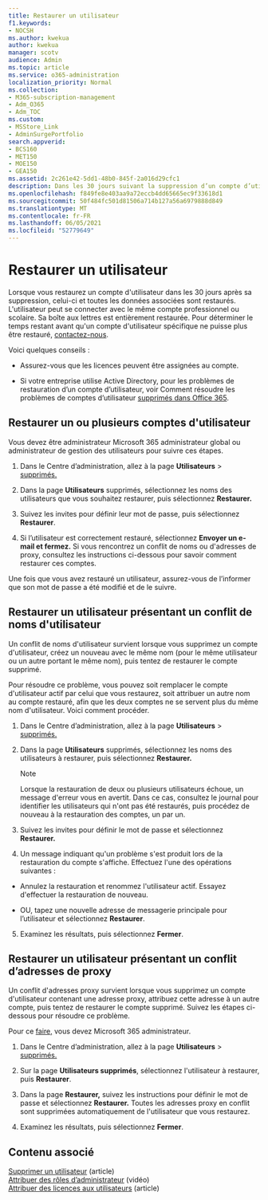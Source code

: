 ```yaml
---
title: Restaurer un utilisateur
f1.keywords:
- NOCSH
ms.author: kwekua
author: kwekua
manager: scotv
audience: Admin
ms.topic: article
ms.service: o365-administration
localization_priority: Normal
ms.collection:
- M365-subscription-management
- Adm_O365
- Adm_TOC
ms.custom:
- MSStore_Link
- AdminSurgePortfolio
search.appverid:
- BCS160
- MET150
- MOE150
- GEA150
ms.assetid: 2c261e42-5dd1-48b0-845f-2a016d29cfc1
description: Dans les 30 jours suivant la suppression d’un compte d’utilisateur, vous pouvez restaurer le compte et toutes les données, et l’utilisateur peut se connecter avec le même compte.
ms.openlocfilehash: f849fe8e403aa9a72eccb4dd65665ec9f33618d1
ms.sourcegitcommit: 50f484fc501d81506a714b127a56a6979888d849
ms.translationtype: MT
ms.contentlocale: fr-FR
ms.lasthandoff: 06/05/2021
ms.locfileid: "52779649"
---
```

# <a name="restore-a-user"></a>Restaurer un utilisateur
   
Lorsque vous restaurez un compte d'utilisateur dans les 30 jours après sa suppression, celui-ci et toutes les données associées sont restaurés. L'utilisateur peut se connecter avec le même compte professionnel ou scolaire. Sa boîte aux lettres est entièrement restaurée. Pour déterminer le temps restant avant qu'un compte d'utilisateur spécifique ne puisse plus être restauré, [contactez-nous](../../business-video/get-help-support.md).
  
Voici quelques conseils :
  
- Assurez-vous que les licences peuvent être assignées au compte.
    
- Si votre entreprise utilise Active Directory, pour les problèmes de restauration d’un compte d’utilisateur, voir Comment résoudre les problèmes de comptes d’utilisateur [supprimés dans Office 365](/office365/troubleshoot/active-directory/restore-deleted-user-accounts). 
    
## <a name="restore-one-or-more-user-accounts"></a>Restaurer un ou plusieurs comptes d'utilisateur

Vous devez être administrateur Microsoft 365 administrateur global ou administrateur de gestion des utilisateurs pour suivre ces étapes. 

1. Dans le Centre d’administration, allez à la page **Utilisateurs** \> <a href="https://go.microsoft.com/fwlink/p/?linkid=2071581" target="_blank">supprimés.</a>

2. Dans la page **Utilisateurs** supprimés, sélectionnez les noms des utilisateurs que vous souhaitez restaurer, puis sélectionnez **Restaurer.**
    
3. Suivez les invites pour définir leur mot de passe, puis sélectionnez **Restaurer**.
    
4. Si l’utilisateur est correctement restauré, sélectionnez **Envoyer un e-mail et fermez.** Si vous rencontrez un conflit de noms ou d'adresses de proxy, consultez les instructions ci-dessous pour savoir comment restaurer ces comptes.
    
Une fois que vous avez restauré un utilisateur, assurez-vous de l’informer que son mot de passe a été modifié et de le suivre.
  
## <a name="restore-a-user-that-has-a-user-name-conflict"></a>Restaurer un utilisateur présentant un conflit de noms d'utilisateur

Un conflit de noms d'utilisateur survient lorsque vous supprimez un compte d'utilisateur, créez un nouveau avec le même nom (pour le même utilisateur ou un autre portant le même nom), puis tentez de restaurer le compte supprimé.
  
Pour résoudre ce problème, vous pouvez soit remplacer le compte d'utilisateur actif par celui que vous restaurez, soit attribuer un autre nom au compte restauré, afin que les deux comptes ne se servent plus du même nom d'utilisateur. Voici comment procéder.

1. Dans le Centre d’administration, allez à la page **Utilisateurs** \> <a href="https://go.microsoft.com/fwlink/p/?linkid=2071581" target="_blank">supprimés.</a>
  
2. Dans la page **Utilisateurs** supprimés, sélectionnez les noms des utilisateurs à restaurer, puis sélectionnez **Restaurer.**
    
    > [!NOTE]
    > Lorsque la restauration de deux ou plusieurs utilisateurs échoue, un message d'erreur vous en avertit. Dans ce cas, consultez le journal pour identifier les utilisateurs qui n'ont pas été restaurés, puis procédez de nouveau à la restauration des comptes, un par un. 
  
3. Suivez les invites pour définir le mot de passe et sélectionnez **Restaurer.**
    
4. Un message indiquant qu'un problème s'est produit lors de la restauration du compte s'affiche. Effectuez l'une des opérations suivantes :
    
  - Annulez la restauration et renommez l'utilisateur actif. Essayez d'effectuer la restauration de nouveau.
    
  - OU, tapez une nouvelle adresse de messagerie principale pour l’utilisateur et sélectionnez **Restaurer**.
    
5. Examinez les résultats, puis sélectionnez **Fermer**.
    
## <a name="restore-a-user-that-has-a-proxy-address-conflict"></a>Restaurer un utilisateur présentant un conflit d’adresses de proxy

Un conflit d'adresses proxy survient lorsque vous supprimez un compte d'utilisateur contenant une adresse proxy, attribuez cette adresse à un autre compte, puis tentez de restaurer le compte supprimé. Suivez les étapes ci-dessous pour résoudre ce problème.
  
Pour ce [faire,](about-admin-roles.md) vous devez Microsoft 365 administrateur. 

1. Dans le Centre d’administration, allez à la page **Utilisateurs** \> <a href="https://go.microsoft.com/fwlink/p/?linkid=2071581" target="_blank">supprimés.</a>

2. Sur la page **Utilisateurs supprimés**, sélectionnez l'utilisateur à restaurer, puis **Restaurer**. 
    
3. Dans la page **Restaurer,** suivez les instructions pour définir le mot de passe et sélectionnez **Restaurer.** Toutes les adresses proxy en conflit sont supprimées automatiquement de l'utilisateur que vous restaurez.
    
4. Examinez les résultats, puis sélectionnez **Fermer**.

## <a name="related-content"></a>Contenu associé

[Supprimer un utilisateur](delete-a-user.md) (article)\
[Attribuer des rôles d’administrateur](assign-admin-roles.md) (vidéo)\
[Attribuer des licences aux utilisateurs](../manage/assign-licenses-to-users.md) (article)

